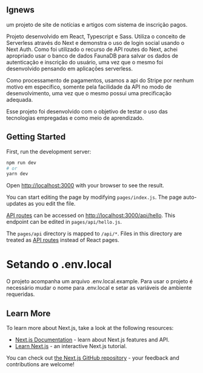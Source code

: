 ## Ignews

um projeto de site de notícias e artigos com sistema de inscrição pagos.

Projeto desenvolvido em React, Typescript e Sass. Utiliza o conceito de Serverless através do Next e demonstra o uso de login social usando o Next Auth. Como foi utilizado o recurso de API routes do Next, achei apropriado usar o banco de dados FaunaDB para salvar os dados de autenticação e inscrição do usuário, uma vez que o mesmo foi desenvolvido pensando em aplicações serverless.

Como processamento de pagamentos, usamos a api do Stripe por nenhum motivo em específico, somente pela facilidade da API no modo de desenvolvimento, uma vez que o mesmo possui uma precificação adequada.

Esse projeto foi desenvolvido com o objetivo de testar o uso das tecnologias empregadas e como meio de aprendizado.

## Getting Started

First, run the development server:

```bash
npm run dev
# or
yarn dev
```

Open [http://localhost:3000](http://localhost:3000) with your browser to see the result.

You can start editing the page by modifying `pages/index.js`. The page auto-updates as you edit the file.

[API routes](https://nextjs.org/docs/api-routes/introduction) can be accessed on [http://localhost:3000/api/hello](http://localhost:3000/api/hello). This endpoint can be edited in `pages/api/hello.js`.

The `pages/api` directory is mapped to `/api/*`. Files in this directory are treated as [API routes](https://nextjs.org/docs/api-routes/introduction) instead of React pages.

# Setando o .env.local

O projeto acompanha um arquivo .env.local.example. Para usar o projeto é necessário mudar o nome para .env.local e setar as variáveis de ambiente requeridas.

## Learn More

To learn more about Next.js, take a look at the following resources:

- [Next.js Documentation](https://nextjs.org/docs) - learn about Next.js features and API.
- [Learn Next.js](https://nextjs.org/learn) - an interactive Next.js tutorial.

You can check out [the Next.js GitHub repository](https://github.com/vercel/next.js/) - your feedback and contributions are welcome!
